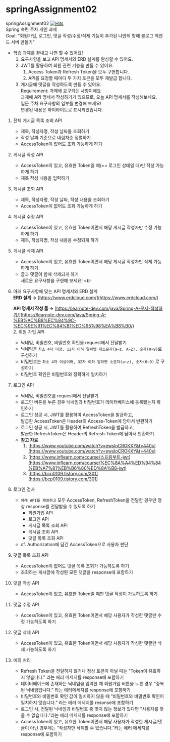# springAssignment02
springAssignment02
[![Hits](https://hits.seeyoufarm.com/api/count/incr/badge.svg?url=https://github.com/BaekDoosan-maker/Doosan.git)](https://hits.seeyoufarm.com)   
Spring 숙련 주차 개인 과제 <br>
Goal:  "회원가입, 로그인, 댓글 작성/수정/삭제 기능이 추가된 나만의 항해 블로그 백엔드 서버 만들기" <br>
- 학습 과제를 끝내고 나면 할 수 있어요!<br>
    1. 요구사항을 보고 API 명세서와 ERD 설계를 완성할 수 있어요. <br>
    2. JWT를 활용하여 회원 관련 기능을 만들 수 있어요. <br>
        1. Access Token과 Refresh Token을 모두 구현합니다. <br>
        2. API를 요청할 때마다 두 가지 토큰을 모두 재발급 합니다. <br>
    3. 게시글에 댓글을 작성하도록 만들 수 있어요. <br>
Requirement:  과제에 요구되는 사항이에요 <br>
과제에 API 명세서 작성하기가 있으므로, 오늘 API 명세서를 작성해보세요. <br>
입문 주차 요구사항의 일부를 변경해 보세요! <br>
변경된 내용은 하이라이트로 표시되었습니다. <br>
1. 전체 게시글 목록 조회 API <br>
    - 제목, 작성자명, 작성 날짜를 조회하기 <br>
    - 작성 날짜 기준으로 내림차순 정렬하기 <br>
    - AccessToken이 없어도 조회 가능하게 하기 <br>
2. 게시글 작성 API <br>
    - AccessToken이 있고, 유효한 Token일 때(== 로그인 상태일 때)만 작성 가능하게 하기 <br>
    - 제목 작성 내용을 입력하기 <br>
3. 게시글 조회 API <br>
    - 제목, 작성자명, 작성 날짜, 작성 내용을 조회하기 <br>
    - AccessToken이 없어도 조회 가능하게 하기 <br>
4. 게시글 수정 API <br>
    - AccessToken이 있고, 유효한 Token이면서 해당 게시글 작성자만 수정 가능하게 하기 <br>
    - 제목, 작성자명, 작성 내용을 수정되게 하기<br>
5. 게시글 삭제 API <br>
    - AccessToken이 있고, 유효한 Token이면서 해당 게시글 작성자만 삭제 가능하게 하기 <br>
    - 글과 댓글이 함께 삭제되게 하기 <br>
    새로운 요구사항을 구현해 보세요! <br
1. 아래 요구사항에 맞는 API 명세서와 ERD 설계 <br>
**ERD 설계 →** [https://www.erdcloud.com/](https://www.erdcloud.com/) <br>
    
    **API 명세서 작성 툴 →** [https://learnote-dev.com/java/Spring-A-문서-작성하기/](https://learnote-dev.com/java/Spring-A-%EB%AC%B8%EC%84%9C-%EC%9E%91%EC%84%B1%ED%95%98%EA%B8%B0/) <br>
    2. 회원 가입 API <br>
    - 닉네임, 비밀번호, 비밀번호 확인을 request에서 전달받기 <br>
    - 닉네임은 `최소 4자 이상, 12자 이하 알파벳 대소문자(a~z, A~Z), 숫자(0~9)`로 구성하기 <br>
    - 비밀번호는 `최소 4자 이상이며, 32자 이하 알파벳 소문자(a~z), 숫자(0~9)` 로 구성하기 <br>
    - 비밀번호 확인은 비밀번호와 정확하게 일치하기 <br>
3. 로그인 API <br>
    - 닉네임, 비밀번호를 request에서 전달받기 <br>
    - 로그인 버튼을 누른 경우 닉네임과 비밀번호가 데이터베이스에 등록됐는지 확인하기 <br>
    - 로그인 성공 시, JWT를 활용하여 AccessToken을 발급하고, <br>
    발급한 AccessToken은 Header의 Access-Token에 담아서 반환하기 <br>
    - 로그인 성공 시, JWT를 활용하여 RefreshToken을 발급하고, <br>
    발급한 RefreshToken은 Header의 Refresh-Token에 담아서 반환하기 <br>
    - **참고 자료** <br>
        1. [https://www.youtube.com/watch?v=ewslpCROKXY&t=440s](https://www.youtube.com/watch?v=ewslpCROKXY&t=440s) <br>
        2. [https://www.inflearn.com/course/스프링부트-jwt](https://www.inflearn.com/course/%EC%8A%A4%ED%94%84%EB%A7%81%EB%B6%80%ED%8A%B8-jwt) <br>
        3. [https://bcp0109.tistory.com/301](https://bcp0109.tistory.com/301) <br>
4. 로그인 검사 <br>
    - `아래 API를 제외하고` 모두 AccessToken, RefreshToken을 전달한 경우만 정상 response를 전달받을 수 있도록 하기 <br>
        - 회원가입 API <br>
        - 로그인 API <br>
        - 게시글 목록 조회 API <br>
        - 게시글 조회 API <br>
        - 댓글 목록 조회 API <br>
    - cf. Authorization에 담긴 AccessToken으로 사용자 판단 <br>
5.  댓글 목록 조회 API <br>
    - AccessToken이 없어도 댓글 목록 조회가 가능하도록 하기 <br>
    - 조회하는 게시글에 작성된 모든 댓글을 response에 포함하기 <br>
6. 댓글 작성 API <br>
    - AccessToken이 있고, 유효한 Token일 때만 댓글 작성이 가능하도록 하기 <br>
7. 댓글 수정 API <br>
    - AccessToken이 있고, 유효한 Token이면서 해당 사용자가 작성한 댓글만 수정 가능하도록 하기 <br>
8. 댓글 삭제 API <br>
    - AccessToken이 있고, 유효한 Token이면서 해당  사용자가 작성한 댓글만 삭제 가능하도록 하기 <br>
9. 예외 처리 <br>
    - Refresh Token을 전달하지 않거나 정상 토큰이 아닐 때는 "Token이 유효하지 않습니다." 라는 에러 메세지를 response에 포함하기 <br>
    - 데이터베이스에 존재하는 닉네임을 입력한 채 회원가입 버튼을 누른 경우 "중복된 닉네임입니다." 라는 에러메세지를 response에 포함하기 <br>
    - 비밀번호와 비밀번호 확인 값이 일치하지 않을 때 “비밀번호와 비밀번호 확인이 일치하지 않습니다.” 라는 에러 메세지를 resonse에 포함하기 <br>
    - 로그인 시, 전달된 닉네임과 비밀번호 중 맞지 않는 정보가 있다면 "사용자를 찾을 수 없습니다."라는 에러 메세지를 response에 포함하기 <br>
    - AccessToken이 있고, 유효한 Token이면서 해당 사용자가 작성한 게시글/댓글이 아닌 경우에는 “작성자만 삭제할 수 있습니다.”라는 에러 메세지를 response에 포함하기 <br>

